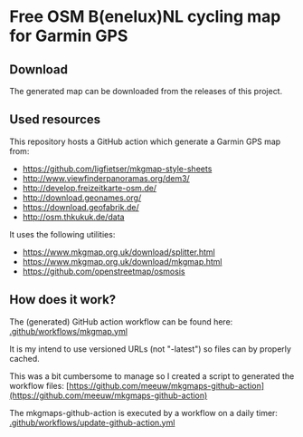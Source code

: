# Free OSM B(enelux)NL cycling map for Garmin GPS

## Download

The generated map can be downloaded from the releases of this project.

## Used resources

This repository hosts a GitHub action which generate a Garmin GPS map from:

- https://github.com/ligfietser/mkgmap-style-sheets
- http://www.viewfinderpanoramas.org/dem3/
- http://develop.freizeitkarte-osm.de/
- http://download.geonames.org/
- https://download.geofabrik.de/
- http://osm.thkukuk.de/data

It uses the following utilities:

- https://www.mkgmap.org.uk/download/splitter.html
- https://www.mkgmap.org.uk/download/mkgmap.html
- https://github.com/openstreetmap/osmosis

## How does it work?

The (generated) GitHub action workflow can be found here:
[.github/workflows/mkgmap.yml](.github/workflows/mkgmap.yml)

It is my intend to use versioned URLs (not "-latest") so files can by properly cached.

This was a bit cumbersome to manage so I created a script to generated the workflow files:
[https://github.com/meeuw/mkgmaps-github-action](https://github.com/meeuw/mkgmaps-github-action)

The mkgmaps-github-action is executed by a workflow on a daily timer:
[.github/workflows/update-github-action.yml](.github/workflows/update-github-action.yml)

